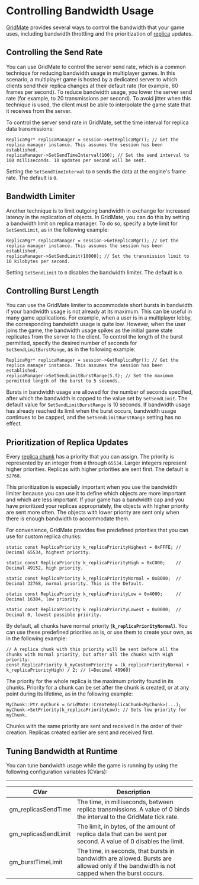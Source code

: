 # Controlling Bandwidth Usage<a name="network-bandwidth-control"></a>

[GridMate](network-intro.md) provides several ways to control the bandwidth that your game uses, including bandwidth throttling and the prioritization of [replica](network-replicas-replica.md) updates\.

## Controlling the Send Rate<a name="network-bandwidth-control-send-rate"></a>

You can use GridMate to control the server send rate, which is a common technique for reducing bandwidth usage in multiplayer games\. In this scenario, a multiplayer game is hosted by a dedicated server to which clients send their replica changes at their default rate \(for example, 60 frames per second\)\. To reduce bandwidth usage, you lower the server send rate \(for example, to 20 transmissions per second\)\. To avoid jitter when this technique is used, the client must be able to interpolate the game state that it receives from the server\. 

To control the server send rate in GridMate, set the time interval for replica data transmissions: 

```
ReplicaMgr* replicaManager = session->GetReplicaMgr(); // Get the replica manager instance. This assumes the session has been established.
replicaManager->SetSendTimeInterval(100); // Set the send interval to 100 milliseconds. 10 updates per second will be sent.
```

Setting the `SetSendTimeInterval` to `0` sends the data at the engine's frame rate\. The default is `0`\.

## Bandwidth Limiter<a name="network-bandwidth-control-bandwidth-limiter"></a>

Another technique is to limit outgoing bandwidth in exchange for increased latency in the replication of objects\. In GridMate, you can do this by setting a bandwidth limit on replica manager\. To do so, specify a byte limit for `SetSendLimit`, as in the following example: 

```
ReplicaMgr* replicaManager = session->GetReplicaMgr(); // Get the replica manager instance. This assumes the session has been established.
replicaManager->SetSendLimit(10000); // Set the transmission limit to 10 kilobytes per second.
```

Setting `SetSendLimit` to `0` disables the bandwidth limiter\. The default is `0`\. 

## Controlling Burst Length<a name="network-bandwidth-control-burst-length"></a>

You can use the GridMate limiter to accommodate short bursts in bandwidth if your bandwidth usage is not already at its maximum\. This can be useful in many game applications\. For example, when a user is in a multiplayer lobby, the corresponding bandwidth usage is quite low\. However, when the user joins the game, the bandwidth usage spikes as the initial game state replicates from the server to the client\. To control the length of the burst permitted, specify the desired number of seconds for `SetSendLimitBurstRange`, as in the following example: 

```
ReplicaMgr* replicaManager = session->GetReplicaMgr(); // Get the replica manager instance. This assumes the session has been established.
replicaManager->SetSendLimitBurstRange(5.f); // Set the maximum permitted length of the burst to 5 seconds.
```

Bursts in bandwidth usage are allowed for the number of seconds specified, after which the bandwidth is capped to the value set by `SetSendLimit`\. The default value for `SetSendLimitBurstRange` is 10 seconds\. If bandwidth usage has already reached its limit when the burst occurs, bandwidth usage continues to be capped, and the `SetSendLimitBurstRange` setting has no effect\. 

## Prioritization of Replica Updates<a name="network-bandwidth-control-replica-priority"></a>

Every [replica chunk](network-replicas-chunks.md) has a priority that you can assign\. The priority is represented by an integer from `0` through `65534`\. Larger integers represent higher priorities\. Replicas with higher priorities are sent first\. The default is `32768`\. 

This prioritization is especially important when you use the bandwidth limiter because you can use it to define which objects are more important and which are less important\. If your game has a bandwidth cap and you have prioritized your replicas appropriately, the objects with higher priority are sent more often\. The objects with lower priority are sent only when there is enough bandwidth to accommodate them\. 

For convenience, GridMate provides five predefined priorities that you can use for custom replica chunks: 

```
static const ReplicaPriority k_replicaPriorityHighest = 0xFFFE; // Decimal 65534, highest priority.

static const ReplicaPriority k_replicaPriorityHigh = 0xC000;    // Decimal 49152, high priority.

static const ReplicaPriority k_replicaPriorityNormal = 0x8000;  // Decimal 32768, normal priority. This is the Default.

static const ReplicaPriority k_replicaPriorityLow = 0x4000;     // Decimal 16384, low priority.

static const ReplicaPriority k_replicaPriorityLowest = 0x0000;  // Decimal 0, lowest possible priority.
```

By default, all chunks have normal priority \(**`k_replicaPriorityNormal`**\)\. You can use these predefined priorities as is, or use them to create your own, as in the following example:

```
// A replica chunk with this priority will be sent before all the chunks with Normal priority, but after all the chunks with High priority:
const ReplicaPriority k_myCustomPriority = (k_replicaPriorityNormal + k_replicaPriorityHigh) / 2; // (=Decimal 40960)
```

The priority for the whole replica is the maximum priority found in its chunks\. Priority for a chunk can be set after the chunk is created, or at any point during its lifetime, as in the following example:

```
MyChunk::Ptr myChunk = GridMate::CreateReplicaChunk<MyChunk>(...);
myChunk->SetPriority(k_replicaPriorityLow); // Sets low priority for myChunk.
```

Chunks with the same priority are sent and received in the order of their creation\. Replicas created earlier are sent and received first\.

## Tuning Bandwidth at Runtime<a name="network-bandwidth-control-runtime-tuning"></a>

You can tune bandwidth usage while the game is running by using the following configuration variables \(CVars\):


****  

| CVar | Description | 
| --- | --- | 
| gm\_replicasSendTime | The time, in milliseconds, between replica transmissions\. A value of 0 binds the interval to the GridMate tick rate\. | 
| gm\_replicasSendLimit | The limit, in bytes, of the amount of replica data that can be sent per second\. A value of 0 disables the limit\. | 
| gm\_burstTimeLimit | The time, in seconds, that bursts in bandwidth are allowed\. Bursts are allowed only if the bandwidth is not capped when the burst occurs\. | 